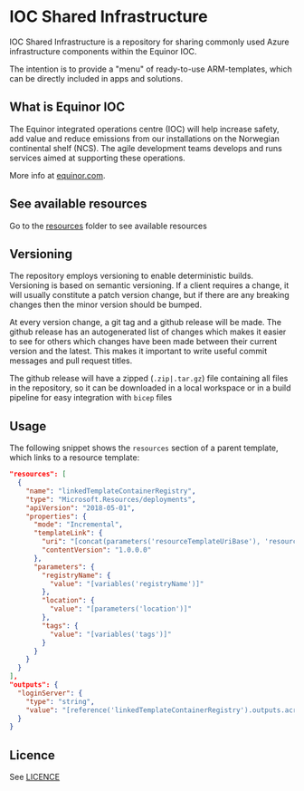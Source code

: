 # IOC Shared Infrastructure

IOC Shared Infrastructure is a repository for sharing commonly used Azure infrastructure components within the Equinor IOC.

The intention is to provide a "menu" of ready-to-use ARM-templates, which can be directly included in apps and solutions.

## What is Equinor IOC

The Equinor integrated operations centre (IOC) will help increase safety, add value and reduce emissions from our installations on the Norwegian continental shelf (NCS). The agile development teams develops and runs services aimed at supporting these operations.

More info at [equinor.com](https://www.equinor.com/en/news/27nov2017-integrated-operations-centre.html).

## See available resources

Go to the [resources](resources) folder to see available resources

## Versioning
The repository employs versioning to enable deterministic builds. Versioning is based on semantic versioning. If a client requires a change, it will
usually constitute a patch version change, but if there are any breaking changes then the minor version should be bumped.

At every version change, a git tag and a github release will be made. The github release has an autogenerated list of changes which makes it easier to
see for others which changes have been made between their current version and the latest. This makes it important to write useful commit messages and
pull request titles.

The github release will have a zipped (`.zip|.tar.gz`) file containing all files in the repository, so it can be downloaded in a local workspace or in a
build pipeline for easy integration with `bicep` files

## Usage

The following snippet shows the `resources` section of a parent template, which
links to a resource template:

``` json
"resources": [
  {
    "name": "linkedTemplateContainerRegistry",
    "type": "Microsoft.Resources/deployments",
    "apiVersion": "2018-05-01",
    "properties": {
      "mode": "Incremental",
      "templateLink": {
        "uri": "[concat(parameters('resourceTemplateUriBase'), 'resourceContainerRegistry/azuredeploy.jsonc')]",
        "contentVersion": "1.0.0.0"
      },
      "parameters": {
        "registryName": {
          "value": "[variables('registryName')]"
        },
        "location": {
          "value": "[parameters('location')]"
        },
        "tags": {
          "value": "[variables('tags')]"
        }
      }
    }
  }
],
"outputs": {
  "loginServer": {
    "type": "string",
    "value": "[reference('linkedTemplateContainerRegistry').outputs.acrServerUrl.value]"
  }
}
```

## Licence

See [LICENCE](LICENCE)
